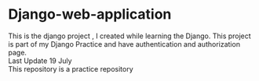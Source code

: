 # Django-web-application
This is the django project , I created while learning the Django.
This project is part of my Django Practice and have authentication and authorization page.
<br>
Last Update 19 July
<br>
This repository is a practice repository
